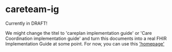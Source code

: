 # careteam-ig

Currently in DRAFT!


We might change the titel to 'careplan implementation guide' or 'Care Coordination implementation guide' and turn this documents into a real FHIR Implementation Guide at some point. 
For now, you can use this ['homepage'](/input/pagecontent/introduction.md)
